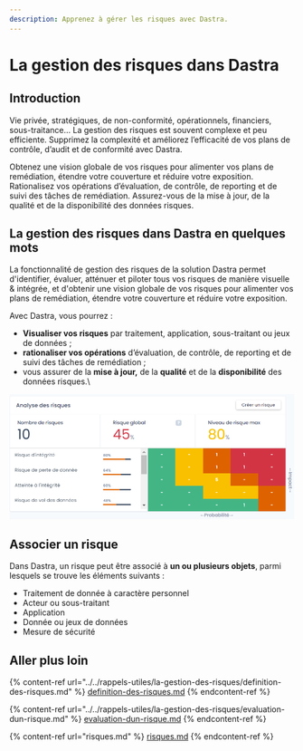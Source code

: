 ```yaml
---
description: Apprenez à gérer les risques avec Dastra.
---
```


# La gestion des risques dans Dastra

## Introduction

Vie privée,  stratégiques, de non-conformité, opérationnels, financiers, sous-traitance... La gestion des risques est souvent complexe et peu efficiente. Supprimez la complexité et améliorez l’efficacité de vos plans de contrôle, d’audit et de conformité avec Dastra.

Obtenez une vision globale de vos risques pour alimenter vos plans de remédiation, étendre votre couverture et réduire votre exposition. Rationalisez vos opérations d’évaluation, de contrôle, de reporting et de suivi des tâches de remédiation. Assurez-vous de la mise à jour, de la qualité et de la disponibilité des données risques.

## La gestion des risques dans Dastra en quelques mots

La fonctionnalité de gestion des risques de la solution Dastra permet d'identifier, évaluer, atténuer et piloter tous vos risques de manière visuelle & intégrée, et d'obtenir une vision globale de vos risques pour alimenter vos plans de remédiation, étendre votre couverture et réduire votre exposition.&#x20;

Avec Dastra, vous pourrez :

* **Visualiser vos risques** par traitement, application, sous-traitant ou jeux de données ;
* **rationaliser vos opérations** d’évaluation, de contrôle, de reporting et de suivi des tâches de remédiation ;
* vous assurer de la **mise à jour,** de la **qualité** et de la **disponibilité** des données risques.\


![Tuile de synthèse des risques](<../../.gitbook/assets/image (197).png>)

## Associer un risque&#x20;

Dans Dastra, un risque peut être associé à **un ou plusieurs objets**, parmi lesquels se trouve les éléments suivants : &#x20;

* Traitement de donnée à caractère personnel
* Acteur ou sous-traitant
* Application
* Donnée ou jeux de données
* Mesure de sécurité&#x20;

## Aller plus loin

{% content-ref url="../../rappels-utiles/la-gestion-des-risques/definition-des-risques.md" %}
[definition-des-risques.md](../../rappels-utiles/la-gestion-des-risques/definition-des-risques.md)
{% endcontent-ref %}

{% content-ref url="../../rappels-utiles/la-gestion-des-risques/evaluation-dun-risque.md" %}
[evaluation-dun-risque.md](../../rappels-utiles/la-gestion-des-risques/evaluation-dun-risque.md)
{% endcontent-ref %}

{% content-ref url="risques.md" %}
[risques.md](risques.md)
{% endcontent-ref %}



